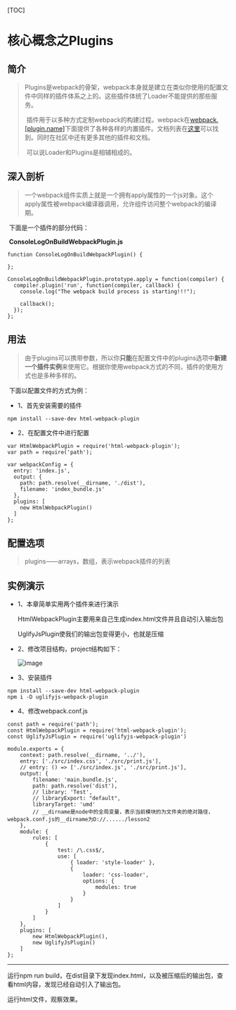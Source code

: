 [TOC]

# 核心概念之Plugins



## 简介

> ​	Plugins是webpack的骨架，webpack本身就是建立在类似你使用的配置文件中同样的插件体系之上的。这些插件体统了Loader不能提供的那些服务。
>
> ​	插件用于以多种方式定制webpack的构建过程。webpack在[webpack.[plugin.name]](https://github.com/webpack/webpack/tree/master/lib)下面提供了各种各样的内置插件。文档列表在[这里](https://webpack.js.org/plugins/)可以找到。同时在社区中还有更多其他的插件和文档。
>
> ​	可以说Loader和Plugins是相辅相成的。



## 深入剖析

> ​	一个webpack组件实质上就是一个拥有apply属性的一个js对象。这个apply属性被webpack编译器调用，允许组件访问整个webpack的编译期。

​	下面是一个插件的部分代码：

​	**ConsoleLogOnBuildWebpackPlugin.js**

```
function ConsoleLogOnBuildWebpackPlugin() {

};

ConsoleLogOnBuildWebpackPlugin.prototype.apply = function(compiler) {
  compiler.plugin('run', function(compiler, callback) {
    console.log("The webpack build process is starting!!!");

    callback();
  });
};
```



## 用法

> ​	由于plugins可以携带参数，所以你**只能**在配置文件中的plugins选项中**新建一个插件实例**来使用它。根据你使用webpack方式的不同，插件的使用方式也是多种多样的。

​	下面以配置文件的方式为例：

- 1、首先安装需要的插件

```
npm install --save-dev html-webpack-plugin
```

- 2、在配置文件中进行配置

```
var HtmlWebpackPlugin = require('html-webpack-plugin');
var path = require('path');

var webpackConfig = {
  entry: 'index.js',
  output: {
    path: path.resolve(__dirname, './dist'),
    filename: 'index_bundle.js'
  },
  plugins: [
  	new HtmlWebpackPlugin()
  ]
};
```



## 配置选项

> plugins——arrays，数组，表示webpack插件的列表



## 实例演示

- 1、本章简单实用两个插件来进行演示

  HtmlWebpackPlugin主要用来自己生成index.html文件并且自动引入输出包

  UglifyJsPlugin使我们的输出包变得更小，也就是压缩

- 2、修改项目结构，project结构如下：

  ![image](https://github.com/yancongcong1/blog/blob/master/webpack/static/images/lesson6-1.png)


- 3、安装插件

```
npm install --save-dev html-webpack-plugin
npm i -D uglifyjs-webpack-plugin
```

- 4、修改webpack.conf.js

```
const path = require('path');
const HtmlWebpackPlugin = require('html-webpack-plugin');
const UglifyJsPlugin = require('uglifyjs-webpack-plugin')

module.exports = {
    context: path.resolve(__dirname, '../'),
    entry: ['./src/index.css', './src/print.js'],
    // entry: () => ['./src/index.js', './src/print.js'],
    output: {
        filename: 'main.bundle.js',
        path: path.resolve('dist'),
        // library: 'Test',
        // libraryExport: "default",
        libraryTarget: 'umd'
        // __dirname是node中的全局变量，表示当前模块的为文件夹的绝对路径，webpack.conf.js的__dirname为D://....../lesson2
    },
    module: {
        rules: [
            {
                test: /\.css$/,
                use: [
                    { loader: 'style-loader' },
                    {
                        loader: 'css-loader',
                        options: {
                            modules: true
                        }
                    }
                ]
            }
        ]
    },
    plugins: [
        new HtmlWebpackPlugin(),
        new UglifyJsPlugin()
    ]
};
```

------

运行npm run build，在dist目录下发现index.html，以及被压缩后的输出包，查看html内容，发现已经自动引入了输出包。

运行html文件，观察效果。